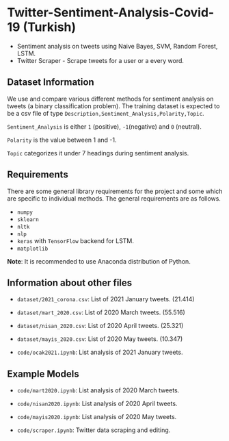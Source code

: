 # Twitter-Sentiment-Analysis-Covid-19 (Turkish)
* Sentiment analysis on tweets using Naive Bayes, SVM, Random Forest, LSTM. 
* Twitter Scraper - Scrape tweets for a user or a every word.

## Dataset Information

We use and compare various different methods for sentiment analysis on tweets (a binary classification problem). The training dataset is expected to be a csv file of type `Description,Sentiment_Analysis,Polarity,Topic`.

`Sentiment_Analysis` is either `1` (positive), `-1`(negative) and `0` (neutral). 

`Polarity` is the value between 1 and -1.

`Topic` categorizes it under 7 headings during sentiment analysis.

## Requirements

There are some general library requirements for the project and some which are specific to individual methods. The general requirements are as follows.  
* `numpy`
* `sklearn`
* `nltk`
* `nlp`
* `keras` with `TensorFlow` backend for LSTM.
* `matplotlib` 

**Note**: It is recommended to use Anaconda distribution of Python.

## Information about other files

* `dataset/2021_corona.csv`: List of 2021 January tweets. (21.414)
* `dataset/mart_2020.csv`: List of 2020 March tweets. (55.516)
* `dataset/nisan_2020.csv`: List of 2020 April tweets. (25.321)
* `dataset/mayis_2020.csv`: List of 2020 May tweets. (10.347)

* `code/ocak2021.ipynb`: List analysis of 2021 January tweets. 

## Example Models
* `code/mart2020.ipynb`: List analysis of 2020 March tweets. 
* `code/nisan2020.ipynb`: List analysis of 2020 April tweets. 
* `code/mayis2020.ipynb`: List analysis of 2020 May tweets. 

* `code/scraper.ipynb`: Twitter data scraping and editing. 
